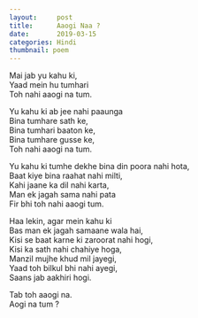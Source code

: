 ```yaml
---
layout:     post
title:      Aaogi Naa ?
date:       2019-03-15
categories: Hindi
thumbnail: poem
---
```


Mai jab yu kahu ki,  
Yaad mein hu tumhari  
Toh nahi aaogi na tum.  

Yu kahu ki ab jee nahi paaunga  
Bina tumhare sath ke,  
Bina tumhari baaton ke,  
Bina tumhare gusse ke,  
Toh nahi aaogi na tum.  

Yu kahu ki tumhe dekhe bina din poora nahi hota,  
Baat kiye bina raahat nahi milti,  
Kahi jaane ka dil nahi karta,  
Man ek jagah sama nahi pata  
Fir bhi toh nahi aaogi tum.  

Haa lekin, agar mein kahu ki  
Bas man ek jagah samaane wala hai,  
Kisi se baat karne ki zaroorat nahi hogi,  
Kisi ka sath nahi chahiye hoga,  
Manzil mujhe khud mil jayegi,  
Yaad toh bilkul bhi nahi ayegi,  
Saans jab aakhiri hogi.  

Tab toh aaogi na.  
Aogi na tum ?  
